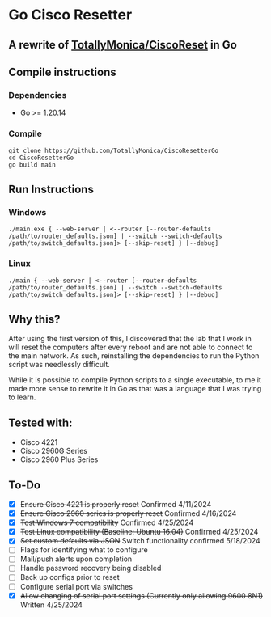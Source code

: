 # Go Cisco Resetter
## A rewrite of [TotallyMonica/CiscoReset](https://github.com/TotallyMoinca/CiscoReset) in Go

## Compile instructions

### Dependencies
- Go >= 1.20.14

### Compile
```
git clone https://github.com/TotallyMonica/CiscoResetterGo
cd CiscoResetterGo
go build main
```

## Run Instructions

### Windows
```
./main.exe { --web-server | <--router [--router-defaults /path/to/router_defaults.json] | --switch --switch-defaults /path/to/switch_defaults.json]> [--skip-reset] } [--debug]
```

### Linux
```
./main { --web-server | <--router [--router-defaults /path/to/router_defaults.json] | --switch --switch-defaults /path/to/switch_defaults.json]> [--skip-reset] } [--debug]
```

## Why this?
After using the first version of this, I discovered that the lab that I work in will reset the computers after every reboot and are not able to connect to the main network. As such, reinstalling the dependencies to run the Python script was needlessly difficult.

While it is possible to compile Python scripts to a single executable, to me it made more sense to rewrite it in Go as that was a language that I was trying to learn.

## Tested with:
- Cisco 4221
- Cisco 2960G Series
- Cisco 2960 Plus Series

## To-Do
- [x] ~~Ensure Cisco 4221 is properly reset~~ Confirmed 4/11/2024
- [x] ~~Ensure Cisco 2960 series is properly reset~~ Confirmed 4/16/2024
- [x] ~~Test Windows 7 compatibility~~ Confirmed 4/25/2024
- [x] ~~Test Linux compatibility (Baseline: Ubuntu 16.04)~~ Confirmed 4/25/2024
- [x] ~~Set custom defaults via JSON~~ Switch functionality confirmed 5/18/2024
- [ ] Flags for identifying what to configure
- [ ] Mail/push alerts upon completion
- [ ] Handle password recovery being disabled
- [ ] Back up configs prior to reset
- [ ] Configure serial port via switches
- [x] ~~Allow changing of serial port settings (Currently only allowing 9600 8N1)~~ Written 4/25/2024
